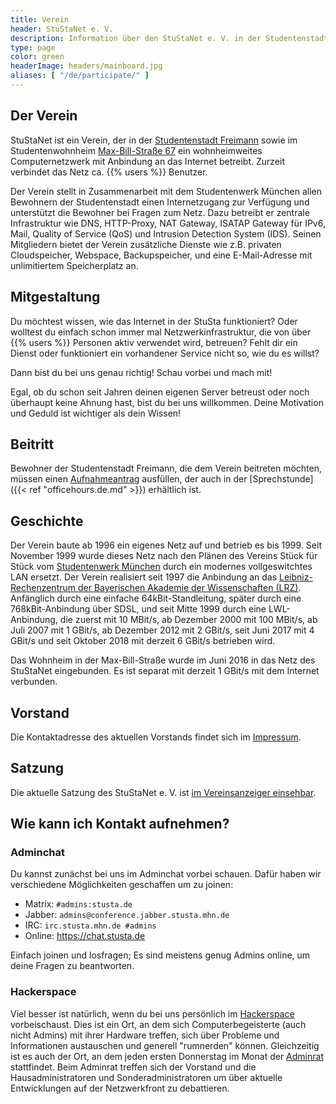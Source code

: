 ```yaml
---
title: Verein
header: StuStaNet e. V.
description: Information über den StuStaNet e. V. in der Studentenstadt Freimann, München
type: page
color: green
headerImage: headers/mainboard.jpg
aliases: [ "/de/participate/" ]
---
```


## Der Verein
StuStaNet ist ein Verein, der in der [Studentenstadt Freimann](https://stusta.de/) sowie im Studentenwohnheim [Max-Bill-Straße 67](https://max-bill.de/) ein wohnheimweites Computernetzwerk mit Anbindung an das Internet betreibt. Zurzeit verbindet das Netz ca. {{% users %}} Benutzer.

Der Verein stellt in Zusammenarbeit mit dem Studentenwerk München allen Bewohnern der Studentenstadt einen Internetzugang zur Verfügung und unterstützt die Bewohner bei Fragen zum Netz. Dazu betreibt er zentrale Infrastruktur wie DNS, HTTP-Proxy, NAT Gateway, ISATAP Gateway für IPv6, Mail, Quality of Service (QoS) und Intrusion Detection System (IDS). Seinen Mitgliedern bietet der Verein zusätzliche Dienste wie z.B. privaten Cloudspeicher, Webspace, Backupspeicher, und eine E-Mail-Adresse mit unlimitiertem Speicherplatz an.


## Mitgestaltung
Du möchtest wissen, wie das Internet in der StuSta funktioniert?
Oder wolltest du einfach schon immer mal Netzwerkinfrastruktur, die von über {{% users %}} Personen aktiv verwendet wird, betreuen?
Fehlt dir ein Dienst oder funktioniert ein vorhandener Service nicht so, wie du es willst?

Dann bist du bei uns genau richtig! Schau vorbei und mach mit!

Egal, ob du schon seit Jahren deinen eigenen Server betreust oder noch überhaupt keine Ahnung hast, bist du bei uns willkommen. Deine Motivation und Geduld ist wichtiger als dein Wissen!


## Beitritt
Bewohner der Studentenstadt Freimann, die dem Verein beitreten möchten, müssen einen [Aufnahmeantrag](https://reg.stustanet.de/) ausfüllen, der auch in der [Sprechstunde]({{< ref "officehours.de.md" >}}) erhältlich ist.


## Geschichte
Der Verein baute ab 1996 ein eigenes Netz auf und betrieb es bis 1999. Seit November 1999 wurde dieses Netz nach den Plänen des Vereins Stück für Stück vom [Studentenwerk München](https://www.studentenwerk-muenchen.de/) durch ein modernes vollgeswitchtes LAN ersetzt. Der Verein realisiert seit 1997 die Anbindung an das [Leibniz-Rechenzentrum der Bayerischen Akademie der Wissenschaften (LRZ)](https://www.lrz.de/). Anfänglich durch eine einfache 64kBit-Standleitung, später durch eine 768kBit-Anbindung über SDSL, und seit Mitte 1999 durch eine LWL-Anbindung, die zuerst mit 10 MBit/s, ab Dezember 2000 mit 100 MBit/s, ab Juli 2007 mit 1 GBit/s, ab Dezember 2012 mit 2 GBit/s, seit Juni 2017 mit 4 GBit/s und seit Oktober 2018 mit derzeit 6 GBit/s betrieben wird.

Das Wohnheim in der Max-Bill-Straße wurde im Juni 2016 in das Netz des StuStaNet eingebunden. Es ist separat mit derzeit 1 GBit/s mit dem Internet verbunden.


## Vorstand
Die Kontaktadresse des aktuellen Vorstands findet sich im [Impressum](/impressum).


## Satzung
Die aktuelle Satzung des StuStaNet e. V. ist [im Vereinsanzeiger einsehbar](https://vereinsanzeiger.stustanet.de/satzung.pdf).


## Wie kann ich Kontakt aufnehmen?
### Adminchat

Du kannst zunächst bei uns im Adminchat vorbei schauen.
Dafür haben wir verschiedene Möglichkeiten geschaffen um zu joinen:

* Matrix: `#admins:stusta.de`
* Jabber: `admins@conference.jabber.stusta.mhn.de`
* IRC: `irc.stusta.mhn.de #admins`
* Online: https://chat.stusta.de

Einfach joinen und losfragen; Es sind meistens genug Admins online, um deine Fragen zu beantworten.

### Hackerspace
Viel besser ist natürlich, wenn du bei uns persönlich im [Hackerspace](https://wiki.stusta.de/Hackerspace) vorbeischaust.
Dies ist ein Ort, an dem sich Computerbegeisterte (auch nicht Admins) mit ihrer Hardware treffen, sich über Probleme und Informationen austauschen und generell "rumnerden" können.
Gleichzeitig ist es auch der Ort, an dem jeden ersten Donnerstag im Monat der [Adminrat](https://wiki.stusta.de/Adminrat) stattfindet.
Beim Adminrat treffen sich der Vorstand und die Hausadministratoren und Sonderadministratoren um über aktuelle Entwicklungen auf der Netzwerkfront zu debattieren.
